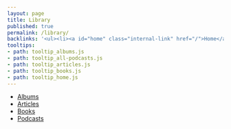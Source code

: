 ```yaml
---
layout: page
title: Library
published: true
permalink: /library/
backlinks: '<ul><li><a id="home" class="internal-link" href="/">Home</a></li></ul>'
tooltips: 
- path: tooltip_albums.js
- path: tooltip_all-podcasts.js
- path: tooltip_articles.js
- path: tooltip_books.js
- path: tooltip_home.js
---
```


* <a id="albums" class="internal-link" href="/albums/">Albums</a>
* <a id="articles" class="internal-link" href="/articles/">Articles</a>
* <a id="books" class="internal-link" href="/books/">Books</a>
* <a id="all-podcasts" class="internal-link" href="/all-podcasts/">Podcasts</a>